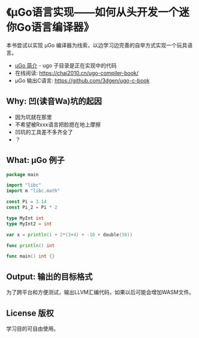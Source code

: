 # 《µGo语言实现——如何从头开发一个迷你Go语言编译器》

本书尝试以实现 µGo 编译器为线索，以边学习边完善的自举方式实现一个玩具语言。

- [µGo 简介](ugo) - ugo 子目录是正在实现中的代码
- 在线阅读: https://chai2010.cn/ugo-compiler-book/
- µGo 输出C语言: https://github.com/3dgen/ugo-c-book

## Why: 凹(读音Wa)坑的起因

- 因为坑就在那里
- 不希望被Rxxx语言把脸摁在地上摩擦
- 凹坑的工具差不多齐全了
- ？

## What: µGo 例子

```go
package main

import "libc"
import m "libc.math"

const Pi = 3.14
const Pi_2 = Pi * 2

type MyInt int
type MyInt2 = int

var x = println(1 + 2*(3+4) + -10 + double(50))

func println() int

func main() int {}
```

## Output: 输出的目标格式

为了跨平台和方便测试，输出LLVM汇编代码，如果以后可能会增加WASM文件。

## License 版权

学习目的可自由使用。
